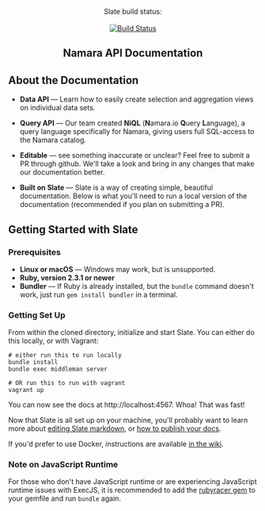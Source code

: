 <p align="center">
  Slate build status:
  <br>
  <br>
  <a href="https://travis-ci.org/lord/slate"><img src="https://travis-ci.org/lord/slate.svg?branch=master" alt="Build Status"></a>
</p>

<h2 align="center">Namara API Documentation</h2>

About the Documentation
------------------------------

* **Data API** — Learn how to easily create selection and aggregation views on individual data sets.

* **Query API** — Our team created **NiQL** (**N**amara.io **Q**uery **L**anguage), a query language specifically for Namara, giving users full SQL-access to the Namara catalog.

* **Editable** — see something inaccurate or unclear? Feel free to submit a PR through github. We'll take a look and bring in any changes that make our documentation better.

* **Built on Slate** — Slate is a way of creating simple, beautiful documentation. Below is what you'll need to run a local version of the documentation (recommended if you plan on submitting a PR).

Getting Started with Slate
------------------------------

### Prerequisites

 - **Linux or macOS** — Windows may work, but is unsupported.
 - **Ruby, version 2.3.1 or newer**
 - **Bundler** — If Ruby is already installed, but the `bundle` command doesn't work, just run `gem install bundler` in a terminal.

### Getting Set Up

From within the cloned directory, initialize and start Slate. You can either do this locally, or with Vagrant:

```shell
# either run this to run locally
bundle install
bundle exec middleman server

# OR run this to run with vagrant
vagrant up
```

You can now see the docs at http://localhost:4567. Whoa! That was fast!

Now that Slate is all set up on your machine, you'll probably want to learn more about [editing Slate markdown](https://github.com/lord/slate/wiki/Markdown-Syntax), or [how to publish your docs](https://github.com/lord/slate/wiki/Deploying-Slate).

If you'd prefer to use Docker, instructions are available [in the wiki](https://github.com/lord/slate/wiki/Docker).

### Note on JavaScript Runtime

For those who don't have JavaScript runtime or are experiencing JavaScript runtime issues with ExecJS, it is recommended to add the [rubyracer gem](https://github.com/cowboyd/therubyracer) to your gemfile and run `bundle` again.
